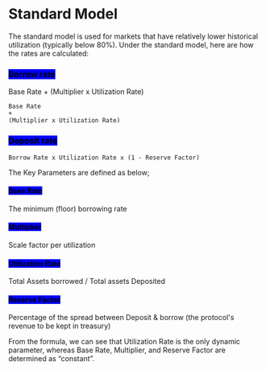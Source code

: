# Standard Model

The standard model is used for markets that have relatively lower historical utilization (typically below 80%). Under the standard model, here are how the rates are calculated:&#x20;

### <mark style="background-color:blue;">Borrow rate</mark>

Base Rate + (Multiplier x Utilization Rate)&#x20;

```
Base Rate 
+ 
(Multiplier x Utilization Rate) 
```

### <mark style="background-color:blue;">Deposit rate</mark>&#x20;

```
Borrow Rate x Utilization Rate x (1 - Reserve Factor) 
```

The Key Parameters are defined as below;

#### <mark style="background-color:blue;">Base Rate</mark>&#x20;

The minimum (floor) borrowing rate&#x20;

#### <mark style="background-color:blue;">Multiplier</mark>

&#x20;Scale factor per utilization&#x20;

#### <mark style="background-color:blue;">Utilization Rate</mark>&#x20;

Total Assets borrowed / Total assets Deposited&#x20;

#### <mark style="background-color:blue;">Reserve Factor</mark>&#x20;

Percentage of the spread between Deposit & borrow (the protocol's revenue to be kept in treasury)&#x20;

From the formula, we can see that Utilization Rate is the only dynamic parameter, whereas Base Rate, Multiplier, and Reserve Factor are determined as “constant”.
